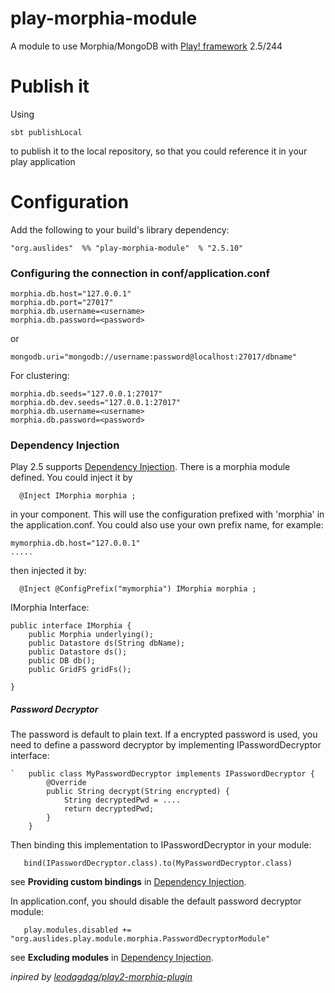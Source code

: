 # play-morphia-module
A module to use Morphia/MongoDB with [Play! framework](https://www.playframework.com/documentation/2.5.x/Home) 2.5/244

# Publish it

Using
````
sbt publishLocal
````
to publish it to the local repository, so that you could reference it in your play application

# Configuration

Add the following to your build's library dependency:
``````
"org.auslides"  %% "play-morphia-module"  % "2.5.10"
``````

### Configuring the connection in conf/application.conf
``````
morphia.db.host="127.0.0.1"
morphia.db.port="27017"
morphia.db.username=<username>
morphia.db.password=<password>
``````
or
`````
mongodb.uri="mongodb://username:password@localhost:27017/dbname"
`````
For clustering:
``````
morphia.db.seeds="127.0.0.1:27017"
morphia.db.dev.seeds="127.0.0.1:27017"
morphia.db.username=<username>
morphia.db.password=<password>
``````

### Dependency Injection 

Play 2.5 supports [Dependency Injection](https://www.playframework.com/documentation/2.5.x/JavaDependencyInjection). There is a morphia module defined. You could inject it by
``````
  @Inject IMorphia morphia ;
``````
in your component. This will use the configuration prefixed with 'morphia' in the application.conf. You could also use your own prefix name, for example:
``````
mymorphia.db.host="127.0.0.1"
.....
``````
then injected it by:
``````
  @Inject @ConfigPrefix("mymorphia") IMorphia morphia ;
``````

IMorphia Interface:
``````
public interface IMorphia {
    public Morphia underlying();
    public Datastore ds(String dbName);
    public Datastore ds();
    public DB db();
    public GridFS gridFs();

}
``````

##### Password Decryptor

The password is default to plain text. If a encrypted password is used, you need to define a password decryptor by implementing IPasswordDecryptor interface:
``````
`   public class MyPasswordDecryptor implements IPasswordDecryptor {
        @Override
        public String decrypt(String encrypted) {
	        String decryptedPwd = ....
            return decryptedPwd;
        }
    }
``````
Then binding this implementation to IPasswordDecryptor in your module:
``````
   bind(IPasswordDecryptor.class).to(MyPasswordDecryptor.class)
``````

see **Providing custom bindings** in [Dependency Injection](https://www.playframework.com/documentation/2.5.x/JavaDependencyInjection).

In application.conf, you should disable the default password decryptor module:
``````
   play.modules.disabled += "org.auslides.play.module.morphia.PasswordDecryptorModule"
``````

see **Excluding modules** in [Dependency Injection](https://www.playframework.com/documentation/2.5.x/JavaDependencyInjection).

_inpired by [leodagdag/play2-morphia-plugin](https://github.com/leodagdag/play2-morphia-plugin)_
